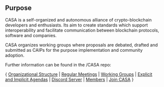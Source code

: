 ## Purpose
CASA is a self-organized and autonomous alliance of crypto-blockchain developers and enthusiasts. Its aim to create standards which support interoperability and facilitate communication between blockchain protocols, software and companies.

CASA organizes working groups where proposals are debated, drafted and submitted as CAIPs for the purpose implementation and community adoption.

Further information can be found in the /CASA repo:

{ [Organizational Structure](https://github.com/ChainAgnostic/CASA#structure) | [Regular Meetings](https://github.com/ChainAgnostic/CASA#regular-meetings) | [Working Groups](https://github.com/ChainAgnostic/CASA#working-groups) | [Explicit and Implicit Agendas](https://github.com/ChainAgnostic/CASA#explicit-and-implicit-agendas) |  [Discord Server](https://github.com/ChainAgnostic/CASA#discord-server) | [Members](https://github.com/ChainAgnostic/CASA#members) | [Join CASA](https://github.com/ChainAgnostic/CASA#join-casa) }
